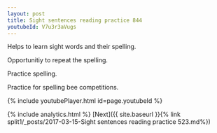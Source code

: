 ```yaml
---
layout: post
title: Sight sentences reading practice 844
youtubeId: V7u3r3aVugs
---
```

 
 
Helps to learn sight words and their spelling.

Opportunitiy to repeat the spelling. 

Practice spelling. 
 
Practice for spelling bee competitions. 
 
{% include youtubePlayer.html id=page.youtubeId %}
 
 
{% include analytics.html %} 
[Next]({{ site.baseurl }}{% link  split1/_posts/2017-03-15-Sight sentences reading practice 523.md%})
 
